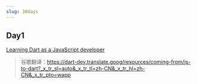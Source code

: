 ```yaml
---
slug: 30days
---
```


## Day1
[Learning Dart as a JavaScript developer](https://dart.dev/resources/coming-from/js-to-dart)
> 谷歌翻译：https://dart-dev.translate.goog/resources/coming-from/js-to-dart?_x_tr_sl=auto&_x_tr_tl=zh-CN&_x_tr_hl=zh-CN&_x_tr_pto=wapp